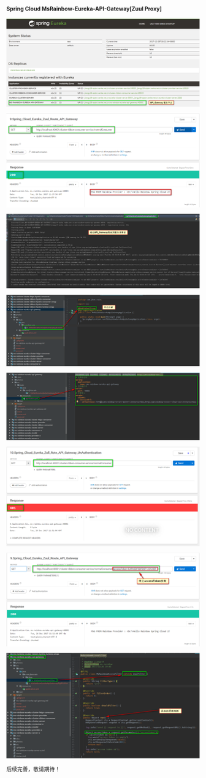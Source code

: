 #### Spring Cloud MsRainbow-Eureka-API-Gateway[Zuul Proxy]

![](./photos/0.Register_Center_Infomation.png)

![](./photos/1.CallConsumerThroghZullTransfer.png)

![](./photos/2.Call_Consumer_Log_Info.png)

![](./photos/3.API_Gateway_Code_Analysis01.png)

![](./photos/4.API_Gateway_Configuration.png)

![](./photos/5.API_Gateway_Filter_Authentication_Varify.png)

![](./photos/5.API_Gateway_Filter_Authentication_Varify_Pass.png)

![](./photos/6.API_Gateway_Filter_Code_Analysis.png)

后续完善，敬请期待！